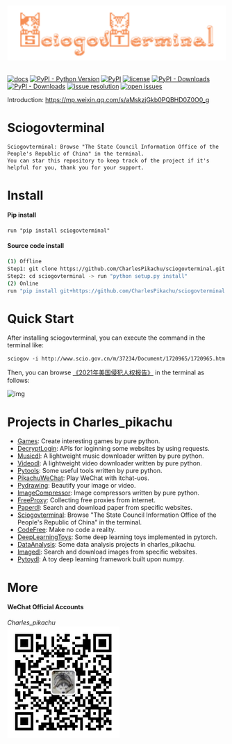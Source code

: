 <div align="center">
  <img src="./docs/logo.png" width="600"/>
</div>
<br />

[![docs](https://img.shields.io/badge/docs-latest-blue)](https://mp.weixin.qq.com/s/aMskzjGkb0PQBHD0Z0O0_g)
[![PyPI - Python Version](https://img.shields.io/pypi/pyversions/sciogovterminal)](https://pypi.org/project/sciogovterminal/)
[![PyPI](https://img.shields.io/pypi/v/sciogovterminal)](https://pypi.org/project/sciogovterminal)
[![license](https://img.shields.io/github/license/CharlesPikachu/sciogovterminal.svg)](https://github.com/CharlesPikachu/sciogovterminal/blob/master/LICENSE)
[![PyPI - Downloads](https://pepy.tech/badge/sciogovterminal)](https://pypi.org/project/sciogovterminal/)
[![PyPI - Downloads](https://img.shields.io/pypi/dm/sciogovterminal?style=flat-square)](https://pypi.org/project/sciogovterminal/)
[![issue resolution](https://isitmaintained.com/badge/resolution/CharlesPikachu/sciogovterminal.svg)](https://github.com/CharlesPikachu/sciogovterminal/issues)
[![open issues](https://isitmaintained.com/badge/open/CharlesPikachu/sciogovterminal.svg)](https://github.com/CharlesPikachu/sciogovterminal/issues)

Introduction: https://mp.weixin.qq.com/s/aMskzjGkb0PQBHD0Z0O0_g


# Sciogovterminal
```
Sciogovterminal: Browse "The State Council Information Office of the People's Republic of China" in the terminal.
You can star this repository to keep track of the project if it's helpful for you, thank you for your support.
```


# Install

#### Pip install
```
run "pip install sciogovterminal"
```

#### Source code install
```sh
(1) Offline
Step1: git clone https://github.com/CharlesPikachu/sciogovterminal.git
Step2: cd sciogovterminal -> run "python setup.py install"
(2) Online
run "pip install git+https://github.com/CharlesPikachu/sciogovterminal.git@master"
```


# Quick Start

After installing sciogovterminal, you can execute the command in the terminal like:

```
sciogov -i http://www.scio.gov.cn/m/37234/Document/1720965/1720965.htm
```

Then, you can browse [《2021年美国侵犯人权报告》](http://www.scio.gov.cn/m/37234/Document/1720965/1720965.htm) in the terminal as follows:

![img](./docs/screenshot.gif)


# Projects in Charles_pikachu
- [Games](https://github.com/CharlesPikachu/Games): Create interesting games by pure python.
- [DecryptLogin](https://github.com/CharlesPikachu/DecryptLogin): APIs for loginning some websites by using requests.
- [Musicdl](https://github.com/CharlesPikachu/musicdl): A lightweight music downloader written by pure python.
- [Videodl](https://github.com/CharlesPikachu/videodl): A lightweight video downloader written by pure python.
- [Pytools](https://github.com/CharlesPikachu/pytools): Some useful tools written by pure python.
- [PikachuWeChat](https://github.com/CharlesPikachu/pikachuwechat): Play WeChat with itchat-uos.
- [Pydrawing](https://github.com/CharlesPikachu/pydrawing): Beautify your image or video.
- [ImageCompressor](https://github.com/CharlesPikachu/imagecompressor): Image compressors written by pure python.
- [FreeProxy](https://github.com/CharlesPikachu/freeproxy): Collecting free proxies from internet.
- [Paperdl](https://github.com/CharlesPikachu/paperdl): Search and download paper from specific websites.
- [Sciogovterminal](https://github.com/CharlesPikachu/sciogovterminal): Browse "The State Council Information Office of the People's Republic of China" in the terminal.
- [CodeFree](https://github.com/CharlesPikachu/codefree): Make no code a reality.
- [DeepLearningToys](https://github.com/CharlesPikachu/deeplearningtoys): Some deep learning toys implemented in pytorch.
- [DataAnalysis](https://github.com/CharlesPikachu/dataanalysis): Some data analysis projects in charles_pikachu.
- [Imagedl](https://github.com/CharlesPikachu/imagedl): Search and download images from specific websites.
- [Pytoydl](https://github.com/CharlesPikachu/pytoydl): A toy deep learning framework built upon numpy.


# More
#### WeChat Official Accounts
*Charles_pikachu*  
![img](./docs/pikachu.jpg)